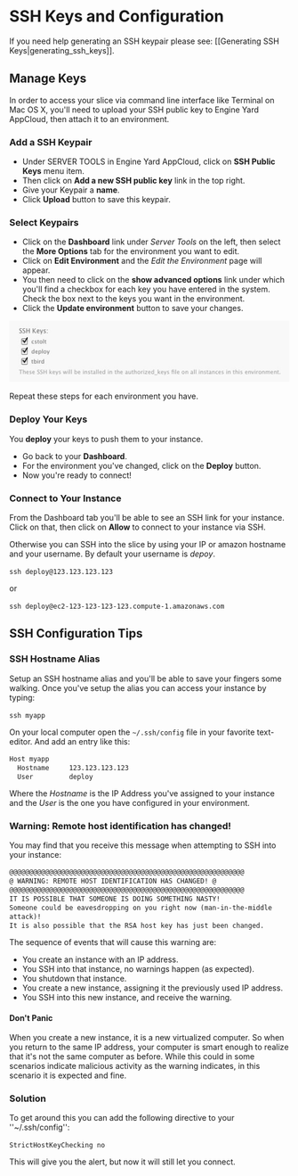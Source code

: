 # SSH Keys and Configuration

If you need help generating an SSH keypair please see: [[Generating SSH Keys|generating_ssh_keys]].

## Manage Keys

In order to access your slice via command line interface like Terminal on Mac OS X, you'll need to upload your SSH public key to Engine Yard AppCloud, then attach it to an environment.

### Add a SSH Keypair

  - Under SERVER TOOLS in Engine Yard AppCloud, click on **SSH Public Keys** menu item.
  - Then click on **Add a new SSH public key** link in the top right.
  - Give your Keypair a **name**.
  - Click **Upload** button to save this keypair.

### Select Keypairs

  - Click on the **Dashboard** link under *Server Tools* on the left, then select the **More Options** tab for the environment you want to edit.
  - Click on **Edit Environment** and the *Edit the Environment* page will appear.
  - You then need to click on the **show advanced options** link under which you'll find a checkbox for each key you have entered in the system.  Check the box next to the keys you want in the environment.
  - Click the **Update environment** button to save your changes.

![Adding SSH Keys](images/manage_ssh_keys.jpg)

Repeat these steps for each environment you have.

### Deploy Your Keys

You **deploy** your keys to push them to your instance.

  - Go back to your **Dashboard**.
  - For the environment you've changed, click on the **Deploy** button.
  - Now you're ready to connect!

### Connect to Your Instance

From the Dashboard tab you'll be able to see an SSH link for your instance.  Click on that, then click on **Allow** to connect to your instance via SSH.

Otherwise you can SSH into the slice by using your IP or amazon hostname and your username.  By default your username is *depoy*.

  `ssh deploy@123.123.123.123`
  
  or 
  
  `ssh deploy@ec2-123-123-123-123.compute-1.amazonaws.com`

## SSH Configuration Tips

### SSH Hostname Alias

Setup an SSH hostname alias and you'll be able to save your fingers some walking.  Once you've setup the alias you can access your instance by typing:

  `ssh myapp`

On your local computer open the `~/.ssh/config` file in your favorite text-editor.  And add an entry like this:

    Host myapp
      Hostname     123.123.123.123
      User         deploy

Where the *Hostname* is the IP Address you've assigned to your instance and the *User* is the one you have configured in your environment.

### Warning: Remote host identification has changed!

You may find that you receive this message when attempting to SSH into your instance:

    @@@@@@@@@@@@@@@@@@@@@@@@@@@@@@@@@@@@@@@@@@@@@@@@@@@@@@@@@@@
    @ WARNING: REMOTE HOST IDENTIFICATION HAS CHANGED! @
    @@@@@@@@@@@@@@@@@@@@@@@@@@@@@@@@@@@@@@@@@@@@@@@@@@@@@@@@@@@
    IT IS POSSIBLE THAT SOMEONE IS DOING SOMETHING NASTY!
    Someone could be eavesdropping on you right now (man-in-the-middle attack)!
    It is also possible that the RSA host key has just been changed.

The sequence of events that will cause this warning are:

  - You create an instance with an IP address.
  - You SSH into that instance, no warnings happen (as expected).
  - You shutdown that instance.
  - You create a new instance, assigning it the previously used IP address.
  - You SSH into this new instance, and receive the warning.

#### Don't Panic

When you create a new instance, it is a new virtualized computer.  So when you return to the same IP address, your computer is smart enough to realize that it's not the same computer as before.  While this could in some scenarios indicate malicious activity as the warning indicates, in this scenario it is expected and fine.

### Solution

To get around this you can add the following directive to your ''~/.ssh/config'':

`StrictHostKeyChecking no`

This will give you the alert, but now it will still let you connect.

